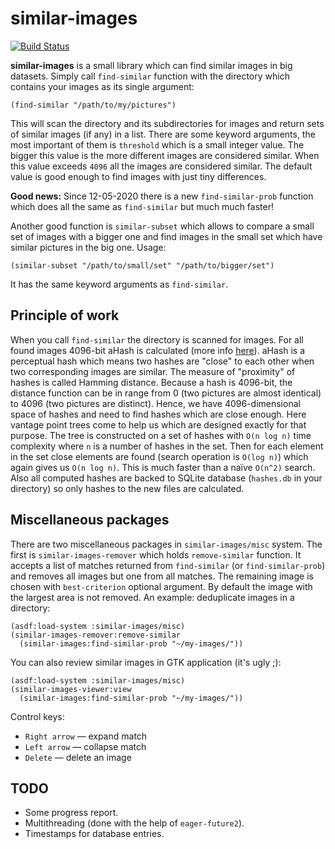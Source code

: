 # similar-images
[![Build Status](https://travis-ci.com/shamazmazum/similar-images.svg?branch=master)](https://travis-ci.com/shamazmazum/similar-images)

**similar-images** is a small library which can find similar images in
big datasets. Simply call `find-similar` function with the directory
which contains your images as its single argument:

~~~~
(find-similar "/path/to/my/pictures")
~~~~

This will scan the directory and its subdirectories for images and
return sets of similar images (if any) in a list. There are some
keyword arguments, the most important of them is `threshold` which is
a small integer value. The bigger this value is the more different
images are considered similar. When this value exceeds `4096` all the
images are considered similar. The default value is good enough to
find images with just tiny differences.

**Good news:** Since 12-05-2020 there is a new `find-similar-prob`
function which does all the same as `find-similar` but much much
faster!

Another good function is `similar-subset` which allows to compare a
small set of images with a bigger one and find images in the small set
which have similar pictures in the big one. Usage:

~~~~
(similar-subset "/path/to/small/set" "/path/to/bigger/set")
~~~~

It has the same keyword arguments as `find-similar`.

## Principle of work

When you call `find-similar` the directory is scanned for images. For
all found images 4096-bit aHash is calculated (more info
[here](http://www.hackerfactor.com/blog/?/archives/432-Looks-Like-It.html)).
aHash is a perceptual hash which means two hashes are "close" to each
other when two corresponding images are similar. The measure of
"proximity" of hashes is called Hamming distance. Because a hash is
4096-bit, the distance function can be in range from 0 (two pictures
are almost identical) to 4096 (two pictures are distinct). Hence, we
have 4096-dimensional space of hashes and need to find hashes which
are close enough. Here vantage point trees come to help us which are
designed exactly for that purpose. The tree is constructed on a set of
hashes with `O(n log n)` time complexity where `n` is a number of
hashes in the set. Then for each element in the set close elements are
found (search operation is `O(log n)`) which again gives us `O(n log
n)`. This is much faster than a naïve `O(n^2)` search. Also all
computed hashes are backed to SQLite database (`hashes.db` in your
directory) so only hashes to the new files are calculated.

## Miscellaneous packages

There are two miscellaneous packages in `similar-images/misc`
system. The first is `similar-images-remover` which holds
`remove-similar` function. It accepts a list of matches returned from
`find-similar` (or `find-similar-prob`) and removes all images but one
from all matches. The remaining image is chosen with `best-criterion`
optional argument. By default the image with the largest area is not
removed. An example: deduplicate images in a directory:
~~~~
(asdf:load-system :similar-images/misc)
(similar-images-remover:remove-similar
  (similar-images:find-similar-prob "~/my-images/"))
~~~~

You can also review similar images in GTK application (it's ugly ;):
~~~~
(asdf:load-system :similar-images/misc)
(similar-images-viewer:view
  (similar-images:find-similar-prob "~/my-images/"))
~~~~

Control keys:
* `Right arrow` — expand match
* `Left arrow` — collapse match
* `Delete` — delete an image

## TODO

* Some progress report.
* Multithreading (done with the help of `eager-future2`).
* Timestamps for database entries.
